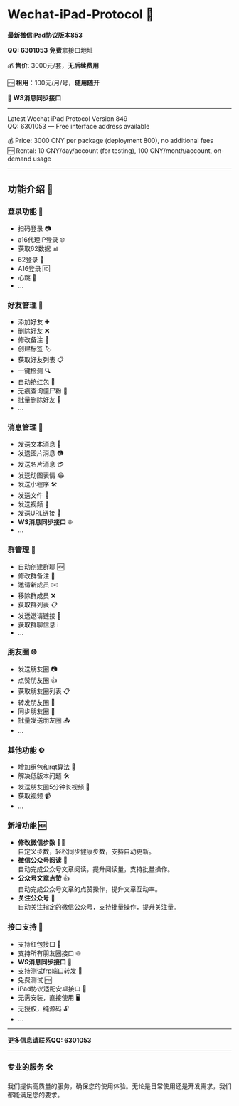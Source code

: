# Wechat-iPad-Protocol 📱

**最新微信iPad协议版本853**

**QQ: 6301053** **免费**拿接口地址

💰 **售价**: 3000元/套，**无后续费用**

🆓 **租用**：100元/月/号，**随用随开**

📡 **WS消息同步接口**

---

Latest Wechat iPad Protocol Version 849  
QQ: 6301053 — Free interface address available

💰 Price: 3000 CNY per package (deployment 800), no additional fees  
🆓 Rental: 10 CNY/day/account (for testing), 100 CNY/month/account, on-demand usage

---

## 功能介绍 🚀

### 登录功能 🔑
- 扫码登录 📷
- a16代理IP登录 🌐
- 获取62数据 📊
- 62登录 🔐
- A16登录 🆔
- 心跳 💓
- ...

### 好友管理 👥
- 添加好友 ➕
- 删除好友 ❌
- 修改备注 📝
- 创建标签 🏷️
- 获取好友列表 📋
- 一键检测 🔍
- 自动抢红包 🎁
- 无痕查询僵尸粉 👻
- 批量删除好友 🚮
- ...

### 消息管理 📨
- 发送文本消息 💬
- 发送图片消息 📷
- 发送名片消息 💳
- 发送动图表情 😂
- 发送小程序 🛠️
- 发送文件 📁
- 发送视频 🎥
- 发送URL链接 🔗
- **WS消息同步接口** 🌐
- ...

### 群管理 👥
- 自动创建群聊 🆕
- 修改群备注 📝
- 邀请新成员 ✉️
- 移除群成员 ❌
- 获取群列表 📋
- 发送邀请链接 🔗
- 获取群聊信息 ℹ️
- ...

### 朋友圈 🌐
- 发送朋友圈 📷
- 点赞朋友圈 👍
- 获取朋友圈列表 📋
- 转发朋友圈 🔄
- 同步朋友圈 🔄
- 批量发送朋友圈 📤
- ...

### 其他功能 ⚙️
- 增加组包和rqt算法 🔧
- 解决低版本问题 🛠️
- 发送朋友圈5分钟长视频 🎥
- 获取视频 📹
- ...

### 新增功能 🆕
- **修改微信步数** 🚶‍♂️  
  自定义步数，轻松同步健康步数，支持自动更新。
- **微信公众号阅读** 📖  
  自动完成公众号文章阅读，提升阅读量，支持批量操作。
- **公众号文章点赞** 👍  
  自动完成公众号文章的点赞操作，提升文章互动率。
- **关注公众号** 📲  
  自动关注指定的微信公众号，支持批量操作，提升关注量。
  
### 接口支持 🔌
- 支持红包接口 🎁
- 支持所有朋友圈接口 🌐
- **WS消息同步接口** 📡
- 支持测试frp端口转发 🔄
- 免费测试 🆓
- iPad协议适配安卓接口 🤖
- 无需安装，直接使用 🖥️
- 无授权，纯源码 🔓
- ...

---

**更多信息请联系QQ: 6301053**

---

### 专业的服务 🛠️
我们提供高质量的服务，确保您的使用体验。无论是日常使用还是开发需求，我们都能满足您的要求。
 
 
 
 
 
 
 
 
 
 
 
 
 
 
 
 
 
 
 
 
 
 
 
 
 
 
 
 
 
 
 
 
 
 
 
 
 
 
 
 
 
 
 
 
 
 
 
 
 
 
 
 
 
 
 
 
 
 
 
 
 
 
 
 
 
 
 
 
 
 
 
 
 
 
 
 
 
 
 
 
 
 
 
 
 
 
 
 
 
 
 
 
 
 
 
 
 
 
 
 
 
 
 
 
 
 
 
 
 
 
 
 
 
 
 
 
 
 
 
 
 
 
 
 
 
 
 
 
 
 
 
 
 
 
 
 
 
 
 
 
 
 
 
 
 
 
 
 
 
 
 
 
 
 
 
 
 
 
 
 
 
 
 
 
 
 
 
 
 
 
 
 
 
 
 
 
 
 
 
 
 
 
 
 
 
 
 
 
 
 
 
 
 
 
 
 
 
 
 
 
 
 
 
 
 
 
 
 
 
 
 
 
 
 
 
 
 
 
 
 
 
 
 
 
 
 
 
 
 
 
 
 
 
 
 
 
 
 
 
 
 
 
 
 
 
 
 
 
 
 
 
 
 
 
 
 
 
 
 
 
 
 
 
 
 
 
 
 
 
 
 
 
 
 
 
 
 
 
 
 
 
 
 
 
 
 
 
 
 
 
 
 
 
 
 
 
 
 
 
 
 
 
 
 
 
 
 
 
 
 
 
 
 
 
 
 
 
 
 
 
 
 
 
 
 
 
 
 
 
 
 
 
 
 
 
 
 
 
 
 
 
 
 
 
 
 
 
 
 
 
 
 
 
 
 
 
 
 
 
 
 
 
 
 
 
 
 
 
 
 
 
 
 
 
 
 
 
 
 
 
 
 
 
 
 
 
 
 
 
 
 
 
 
 
 
 
 
 
 
 
 
 
 
 
 
 
 
 
 
 
 
 
 
 
 
 
 
 
 
 
 
 
 
 
 
 
 
 
 
 
 
 
 
 
 
 
 
 
 
 
 
 
 
 
 
 
 
 
 
 
 
 
 
 
 
 
 
 
 
 
 
 
 
 
 
 
 
 
 
 
 
 
 
 
 
 
 
 
 
 
 
 
 
 
 
 
 
 
 
 
 
 
 
 
 
 
 
 
 
 
 
